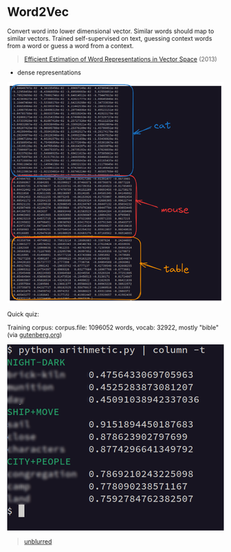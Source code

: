 # Word2Vec

Convert word into lower dimensional vector. Similar words should map to similar
vectors. Trained self-supervised on text, guessing context words from a word or
guess a word from a context.

> [Efficient Estimation of Word Representations in Vector Space](https://arxiv.org/abs/1301.3781) (2013)

* dense representations

![](static/cat-mouse-table-100.png)

<!-- ![](cat_sim.png) -->

Quick quiz:

Training corpus: corpus.file: 1096052 words, vocab: 32922, mostly "bible" (via [gutenberg.org](https://gutenberg.org))

![](static/artimethic_1.png)

> [unblurred](static/artimethic_0.png)



